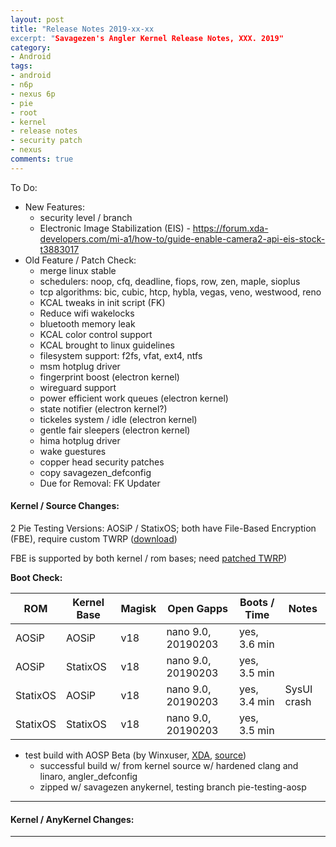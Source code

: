 ```yaml
---
layout: post
title: "Release Notes 2019-xx-xx
excerpt: "Savagezen's Angler Kernel Release Notes, XXX. 2019"
category:
- Android
tags:
- android
- n6p
- nexus 6p
- pie
- root
- kernel
- release notes
- security patch
- nexus
comments: true
---
```


To Do:
- New Features:
  - security level / branch
  - Electronic Image Stabilization (EIS) - https://forum.xda-developers.com/mi-a1/how-to/guide-enable-camera2-api-eis-stock-t3883017
- Old Feature / Patch Check:
  - merge linux stable
  - schedulers:  noop, cfq, deadline, fiops, row, zen, maple, sioplus
  - tcp algorithms: bic, cubic, htcp, hybla, vegas, veno, westwood, reno
  - KCAL tweaks in init script (FK)
  - Reduce wifi wakelocks
  - bluetooth memory leak
  - KCAL color control support
  - KCAL brought to linux guidelines
  - filesystem support: f2fs, vfat, ext4, ntfs
  - msm hotplug driver
  - fingerprint boost (electron kernel)
  - wireguard support
  - power efficient work queues (electron kernel)
  - state notifier (electron kernel?)
  - tickeles system / idle (electron kernel)
  - gentle fair sleepers (electron kernel)
  - hima hotplug driver
  - wake guestures
  - copper head security patches
  - copy savagezen_defconfig
  - Due for Removal:  FK Updater


#### Kernel / Source Changes:

2 Pie Testing Versions:  AOSiP / StatixOS; both have File-Based Encryption (FBE), require custom TWRP ([download](https://androidfilehost.com/?fid=11410963190603914945))

FBE is supported by both kernel / rom bases; need [patched TWRP](https://androidfilehost.com/?fid=11410963190603914945))

**Boot Check:**

| ROM      | Kernel Base | Magisk | Open Gapps         | Boots / Time | Notes |
| -------- | ----------- | ------ | ------------------ | ------------ | ----- |
| AOSiP    | AOSiP       | v18    | nano 9.0, 20190203 | yes, 3.6 min |
| AOSiP    | StatixOS    | v18    | nano 9.0, 20190203 | yes, 3.5 min |
| StatixOS | AOSiP       | v18    | nano 9.0, 20190203 | yes, 3.4 min | SysUI crash |
| StatixOS | StatixOS    | v18    | nano 9.0, 20190203 | yes, 3.5 min |

- test build with AOSP Beta (by Winxuser, [XDA](https://forum.xda-developers.com/nexus-6p/development/rom-aosp-t3843647), [source](https://gitlab.com/winxuser/android_kernel_huawei_angler/commits/android-9))
  - successful build w/ from kernel source w/ hardened clang and linaro, angler_defconfig
  - zipped w/ savagezen anykernel, testing branch pie-testing-aosp
  


---

#### Kernel / AnyKernel Changes:

---